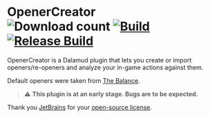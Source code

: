 # OpenerCreator <br> ![Download count](https://img.shields.io/endpoint?url=https://qzysathwfhebdai6xgauhz4q7m0mzmrf.lambda-url.us-east-1.on.aws/OpenerCreator) [![Build](https://github.com/herulume/OpenerCreator/actions/workflows/build.yaml/badge.svg)](https://github.com/herulume/OpenerCreator/actions/workflows/build.yml) [![Release Build](https://github.com/herulume/OpenerCreator/actions/workflows/ReleaseCheck.yaml/badge.svg)](https://github.com/herulume/OpenerCreator/actions/workflows/ReleaseCheck.yml)

OpenerCreator is a Dalamud plugin that lets you create or import openers/re-openers and analyze your in-game actions against them.

Default openers were taken from [The Balance](https://www.thebalanceffxiv.com/).

> ⚠️ **This plugin is at an early stage. Bugs are to be expected.**

Thank you [JetBrains](https://www.jetbrains.com/rider/) for your [open-source license](https://www.jetbrains.com/community/opensource/).
